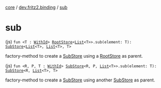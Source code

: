 [core](../index.md) / [dev.fritz2.binding](index.md) / [sub](./sub.md)

# sub

(js) `fun <T : `[`WithId`](../dev.fritz2.lenses/-with-id/index.md)`> `[`RootStore`](-root-store/index.md)`<`[`List`](https://kotlinlang.org/api/latest/jvm/stdlib/kotlin.collections/-list/index.html)`<T>>.sub(element: T): `[`SubStore`](-sub-store/index.md)`<`[`List`](https://kotlinlang.org/api/latest/jvm/stdlib/kotlin.collections/-list/index.html)`<T>, `[`List`](https://kotlinlang.org/api/latest/jvm/stdlib/kotlin.collections/-list/index.html)`<T>, T>`

factory-method to create a [SubStore](-sub-store/index.md) using a [RootStore](-root-store/index.md) as parent.

(js) `fun <R, P, T : `[`WithId`](../dev.fritz2.lenses/-with-id/index.md)`> `[`SubStore`](-sub-store/index.md)`<R, P, `[`List`](https://kotlinlang.org/api/latest/jvm/stdlib/kotlin.collections/-list/index.html)`<T>>.sub(element: T): `[`SubStore`](-sub-store/index.md)`<R, `[`List`](https://kotlinlang.org/api/latest/jvm/stdlib/kotlin.collections/-list/index.html)`<T>, T>`

factory-method to create a [SubStore](-sub-store/index.md) using another [SubStore](-sub-store/index.md) as parent.

